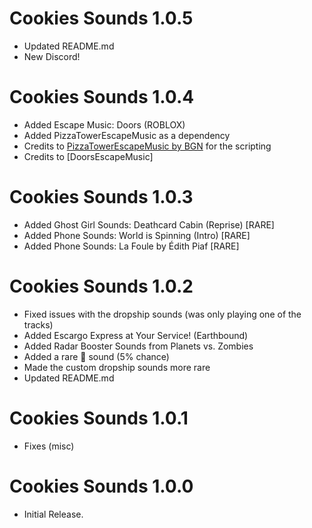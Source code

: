 # Cookies Sounds 1.0.5

- Updated README.md
- New Discord!

# Cookies Sounds 1.0.4

- Added Escape Music: Doors (ROBLOX)
- Added PizzaTowerEscapeMusic as a dependency
- Credits to [PizzaTowerEscapeMusic by BGN](https://thunderstore.io/c/lethal-company/p/BGN/PizzaTowerEscapeMusic/) for the scripting
- Credits to [DoorsEscapeMusic]

# Cookies Sounds 1.0.3

- Added Ghost Girl Sounds: Deathcard Cabin (Reprise) [RARE]
- Added Phone Sounds: World is Spinning (Intro) [RARE]
- Added Phone Sounds: La Foule by Édith Piaf [RARE]


# Cookies Sounds 1.0.2

- Fixed issues with the dropship sounds (was only playing one of the tracks)
- Added Escargo Express at Your Service! (Earthbound)
- Added Radar Booster Sounds from Planets vs. Zombies
- Added a rare 🔔 sound (5% chance)
- Made the custom dropship sounds more rare
- Updated README.md

# Cookies Sounds 1.0.1

- Fixes (misc)


# Cookies Sounds 1.0.0
- Initial Release.